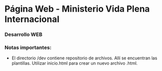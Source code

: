 # Página Web - Ministerio Vida Plena Internacional
### Desarrollo WEB

### Notas importantes:
 - El directorio /dev contiene repositorio de archivos. Allí se encuentran las plantillas. Utilizar inicio.html para crear un nuevo archivo .html.
